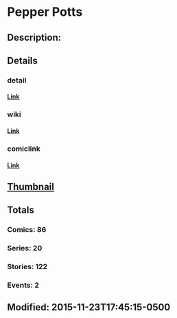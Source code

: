 # Pepper Potts
## Description: 
## Details
### detail
#### [Link](http://marvel.com/comics/characters/1009494/pepper_potts?utm_campaign=apiRef&utm_source=225578a89fc76f3d20fbffda5d17a88d)
### wiki
#### [Link](http://marvel.com/universe/Potts,_Pepper?utm_campaign=apiRef&utm_source=225578a89fc76f3d20fbffda5d17a88d)
### comiclink
#### [Link](http://marvel.com/comics/characters/1009494/pepper_potts?utm_campaign=apiRef&utm_source=225578a89fc76f3d20fbffda5d17a88d)
## [Thumbnail](http://i.annihil.us/u/prod/marvel/i/mg/c/f0/4ce188e09af9c.jpg)
## Totals
### Comics: 86
### Series: 20
### Stories: 122
### Events: 2
## Modified: 2015-11-23T17:45:15-0500